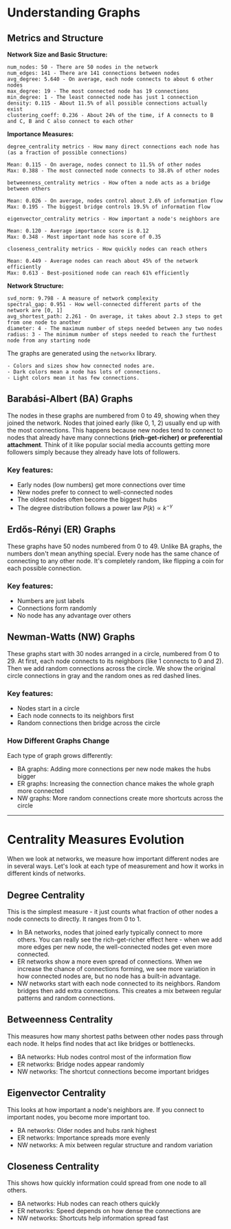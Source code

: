 # Understanding Graphs

## Metrics and Structure

**Network Size and Basic Structure:**

```text
num_nodes: 50 - There are 50 nodes in the network
num_edges: 141 - There are 141 connections between nodes
avg_degree: 5.640 - On average, each node connects to about 6 other nodes
max_degree: 19 - The most connected node has 19 connections
min_degree: 1 - The least connected node has just 1 connection
density: 0.115 - About 11.5% of all possible connections actually exist
clustering_coeff: 0.236 - About 24% of the time, if A connects to B and C, B and C also connect to each other
```

**Importance Measures:**

```text
degree_centrality metrics - How many direct connections each node has (as a fraction of possible connections)

Mean: 0.115 - On average, nodes connect to 11.5% of other nodes
Max: 0.388 - The most connected node connects to 38.8% of other nodes
```

```text
betweenness_centrality metrics - How often a node acts as a bridge between others

Mean: 0.026 - On average, nodes control about 2.6% of information flow
Max: 0.195 - The biggest bridge controls 19.5% of information flow
```

```text
eigenvector_centrality metrics - How important a node's neighbors are

Mean: 0.120 - Average importance score is 0.12
Max: 0.348 - Most important node has score of 0.35
```

```text
closeness_centrality metrics - How quickly nodes can reach others

Mean: 0.449 - Average nodes can reach about 45% of the network efficiently
Max: 0.613 - Best-positioned node can reach 61% efficiently
```

**Network Structure:**

```text
svd_norm: 9.798 - A measure of network complexity
spectral_gap: 0.951 - How well-connected different parts of the network are [0, 1]
avg_shortest_path: 2.261 - On average, it takes about 2.3 steps to get from one node to another
diameter: 4 - The maximum number of steps needed between any two nodes
radius: 3 - The minimum number of steps needed to reach the furthest node from any starting node
```

The graphs are generated using the `networkx` library.

```text
- Colors and sizes show how connected nodes are.
- Dark colors mean a node has lots of connections.
- Light colors mean it has few connections.
```

## Barabási-Albert (BA) Graphs

The nodes in these graphs are numbered from 0 to 49, showing when they joined the network. Nodes that joined early (like 0, 1, 2) usually end up with the most connections. This happens because new nodes tend to connect to nodes that already have many connections **(rich-get-richer) or preferential attachment**. Think of it like popular social media accounts getting more followers simply because they already have lots of followers.

### Key features:

- Early nodes (low numbers) get more connections over time
- New nodes prefer to connect to well-connected nodes
- The oldest nodes often become the biggest hubs
- The degree distribution follows a power law $P(k) \propto k^{-\gamma}$

## Erdős-Rényi (ER) Graphs

These graphs have 50 nodes numbered from 0 to 49. Unlike BA graphs, the numbers don't mean anything special. Every node has the same chance of connecting to any other node. It's completely random, like flipping a coin for each possible connection.

### Key features:

- Numbers are just labels
- Connections form randomly
- No node has any advantage over others

## Newman-Watts (NW) Graphs

These graphs start with 30 nodes arranged in a circle, numbered from 0 to 29. At first, each node connects to its neighbors (like 1 connects to 0 and 2). Then we add random connections across the circle. We show the original circle connections in gray and the random ones as red dashed lines.

### Key features:

- Nodes start in a circle
- Each node connects to its neighbors first
- Random connections then bridge across the circle

### How Different Graphs Change

Each type of graph grows differently:

- BA graphs: Adding more connections per new node makes the hubs bigger
- ER graphs: Increasing the connection chance makes the whole graph more connected
- NW graphs: More random connections create more shortcuts across the circle

---

# Centrality Measures Evolution

When we look at networks, we measure how important different nodes are in several ways. Let's look at each type of measurement and how it works in different kinds of networks.

## Degree Centrality

This is the simplest measure - it just counts what fraction of other nodes a node connects to directly. It ranges from 0 to 1.

- In BA networks, nodes that joined early typically connect to more others. You can really see the rich-get-richer effect here - when we add more edges per new node, the well-connected nodes get even more connected.
- ER networks show a more even spread of connections. When we increase the chance of connections forming, we see more variation in how connected nodes are, but no node has a built-in advantage.
- NW networks start with each node connected to its neighbors. Random bridges then add extra connections. This creates a mix between regular patterns and random connections.

## Betweenness Centrality

This measures how many shortest paths between other nodes pass through each node. It helps find nodes that act like bridges or bottlenecks.

- BA networks: Hub nodes control most of the information flow
- ER networks: Bridge nodes appear randomly
- NW networks: The shortcut connections become important bridges

## Eigenvector Centrality

This looks at how important a node's neighbors are. If you connect to important nodes, you become more important too.

- BA networks: Older nodes and hubs rank highest
- ER networks: Importance spreads more evenly
- NW networks: A mix between regular structure and random variation

## Closeness Centrality

This shows how quickly information could spread from one node to all others.

- BA networks: Hub nodes can reach others quickly
- ER networks: Speed depends on how dense the connections are
- NW networks: Shortcuts help information spread fast
